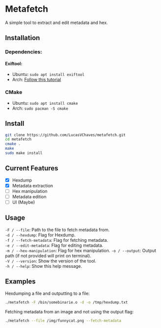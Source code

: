 # Metafetch

A simple tool to extract and edit metadata and hex.

## Installation

### Dependencies:
#### Exiftool:
- Ubuntu: `sudo apt install exiftool`
- Arch: [Follow this tutorial](https://www.geeksforgeeks.org/installing-and-using-exiftool-on-linux/)

### CMake
- Ubuntu: `sudo apt install cmake`
- Arch: `sudo pacman -S cmake`

## Install
```bash
git clone https://github.com/LucasVChaves/metafetch.git
cd metafetch
cmake .
make
sudo make install
```

## Current Features
- [X] Hexdump
- [X] Metadata extraction
- [ ] Hex manipulation
- [ ] Metadata edition
- [ ] UI (Maybe)

## Usage

`-F / --file`: Path to the file to fetch metadata from.  
`-d / --hexdump`: Flag for Hexdump.  
`-f / --fetch-metadata`: Flag for fetching metadata.  
`-e / --edit-metadata`: Flag for editing metadata.  
`-m / --hex-manipulation`: Flag for hex manipulation.
`-o / --output`: Output path (if not provided will print on terminal).  
`-V / --version`: Show the version of the tool.  
`-h / --help`: Show this help message.  

## Examples

Hexdumping a file and outputting to a file:  
```bash
./metafetch -F /bin/somebinarie.o -d -o /tmp/hexdump.txt
```

Fetching metadata from an image and not using the output flag:  
```bash
./metafetch --file /img/funnycat.png --fetch-metadata
```
